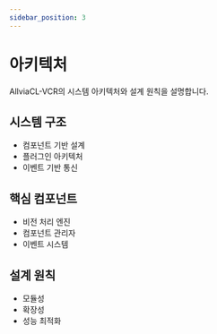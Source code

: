 ```yaml
---
sidebar_position: 3
---
```


# 아키텍처

AllviaCL-VCR의 시스템 아키텍처와 설계 원칙을 설명합니다.

## 시스템 구조

- 컴포넌트 기반 설계
- 플러그인 아키텍처
- 이벤트 기반 통신

## 핵심 컴포넌트

- 비전 처리 엔진
- 컴포넌트 관리자
- 이벤트 시스템

## 설계 원칙

- 모듈성
- 확장성
- 성능 최적화 